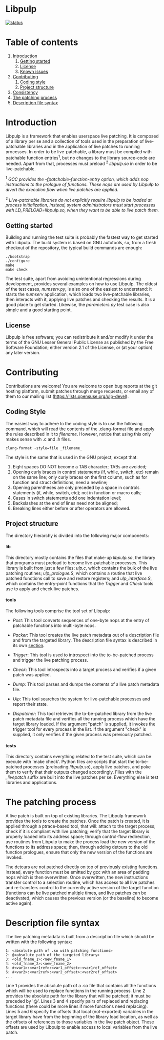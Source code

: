# Libpulp

[![status](https://github.com/SUSE/libpulp/actions/workflows/test-suite.yml/badge.svg)](https://github.com/SUSE/libpulp/actions/workflows/test-suite.yml)

# Table of contents

1. [Introduction](#introduction)
    1. [Getting started](#getting-started)
    1. [License](#license)
    1. [Known issues](#known-issues)
1. [Contributing](#contributing)
    1. [Coding style](#coding-style)
    1. [Project structure](#project-structure)
1. [Consistency](#consistency)
1. [The patching process](#the-patching-process)
1. [Description file syntax](#description-file-syntax)

# Introduction

Libpulp is a framework that enables userspace live patching. It is composed of a
library per se and a collection of tools used in the preparation of
live-patchable libraries and in the application of live patches to running
processes. In order to be live-patchable, a library must be compiled with
patchable function entries<sup>1</sup>, but no changes to the library
source-code are needed. Apart from that, processes must preload <sup>2</sup>
_libpulp.so_ in order to be live-patchable.

<sup>1</sup> _GCC provides the -fpatchable-function-entry option, which adds nop
instructions to the prologue of functions. These nops are used by Libpulp to
divert the execution flow when live patches are applied._

<sup>2</sup> _Live-patchable libraries do not explicitly require libpulp to be
loaded at process initialization, instead, system administrators must start
processes with LD_PRELOAD=libpulp.so, when they want to be able to live patch
them._

## Getting started

Building and running the test suite is probably the fastest way to get started
with Libpulp. The build system is based on GNU autotools, so, from a fresh
checkout of the repository, the typical build commands are enough:

```
./bootstrap
./configure
make
make check
```

The test suite, apart from avoiding unintentional regressions during
development, provides several examples on how to use Libpulp. The oldest of the
test cases, _numserv.py_, is also one of the easiest to understand: it starts
the _numserv_ application, which loads two live-patchable libraries, then
interacts with it, applying live patches and checking the results. It is a good
place to get started. Likewise, the _parameters.py_ test case is also simple and
a good starting point.

## License

Libpulp is free software; you can redistribute it and/or modify it under the
terms of the GNU Lesser General Public License as published by the Free Software
Foundation; either version 2.1 of the License, or (at your option) any later
version.

# Contributing

Contributions are welcome! You are welcome to open bug reports at the git
hosting platform, submit patches through merge requests, or email any of them to
our mailing list (https://lists.opensuse.org/ulp-devel).

## Coding Style

The easiest way to adhere to the coding style is to use the following command,
which will read the contents of the .clang-format file and apply the rules
described in it to _filename_. However, notice that using this only makes sense
with .c and .h files.

```
clang-format -style=file _filename_
```

The style is the same that is used in the GNU project, except that:

  1. Eight spaces DO NOT become a TAB character; TABs are avoided;
  2. Opening curly braces in control statements (if, while, switch, etc) remain
     on the same line; only curly braces on the first column, such as for
     function and struct definitions, need a newline;
  3. Opening parentheses are only preceded by a space in controls statements
     (if, while, switch, etc); not in function or macro calls;
  4. Cases in switch statements add one indentation level;
  5. Backslashes at the end of lines need not be aligned;
  6. Breaking lines either before or after operators are allowed.

## Project structure

The directory hierarchy is divided into the following major components:

#### lib

This directory mostly contains the files that make-up _libpulp.so_, the library
that programs must preload to become live-patchable processes. This library is
built from just a few files: _ulp.c_, which contains the bulk of the live
patching routines; _ulp_prologue.S_, which contains a routine that live patched
functions call to save and restore registers; and _ulp_interface.S_, which
contains the entry-point functions that the _Trigger_ and _Check_ tools use to
apply and check live patches.

#### tools

The following tools comprise the tool set of Libpulp:

 * _Post_: This tool converts sequences of one-byte nops at the entry of
   patchable functions into multi-byte nops.

 * _Packer_: This tool creates the live patch metadata out of a description file
   and from the targeted library. The description file syntax is described in
   its own [section](#description-file-syntax).

 * _Trigger_: This tool is used to introspect into the to-be-patched process and
   trigger the live patching process.

 * _Check_: This tool introspects into a target process and verifies if a given
   patch was applied.

 * _Dump_: This tool parses and dumps the contents of a live patch metadata file.

 * _Ulp_: This tool searches the system for live-patchable processes and report
   their state.

 * _Dispatcher_: This tool retrieves the to-be-patched library from the live
   patch metadata file and verifies all the running process which have the
   target library loaded. If the argument "patch" is supplied, it invokes the
   trigger tool for every process in the list. If the argument "check" is
   supplied, it only verifies if the given process was previously patched.

#### tests

This directory contains everything related to the test suite, which can be
execute with 'make check'. Python files are scripts that start the to-be-patched
processes (preloading _libpulp.so_), apply live patches, and poke them to verify
that their outputs changed accordingly. Files with the _\_livepatch_ suffix are
built into the live patches per se. Everything else is test libraries and
applications.

# The patching process

A live patch is built on top of existing libraries. The Libpulp framework
provides the tools to create the patches. Once the patch is created, it is
applied through a ptrace-based tool, that will: attach to the target process;
check if it is compliant with live patching; verify that the target library
is properly loaded into its address space; through control-flow redirection, use
routines from Libpulp to make the process load the new version of the functions
to its address space; then, through adding detours to the old function
prologues, ensure that only the new version of the functions are invoked.

The detours are not patched directly on top of previously existing functions.
Instead, every function must be emitted by gcc with an area of padding nops
which is then overwritten. Once overwritten, the new instructions transfer
control to a selection routine, which has access to all live patches and
re-transfers control to the currently active version of the target function
(functions can be live patched multiple times, and live patches can be
deactivated, which causes the previous version (or the baseline) to become
active again).

# Description file syntax

The live patching metadata is built from a description file which should be
written with the following syntax:

```
1: <absolute path of .so with patching functions>
2: @<absolute path of the targeted library>
3: <old_fname_1>:<new_fname_1>
4: <old_fname_2>:<new_fname_2>
5: #<var1>:<var1ref>:<var1_offset>:<var1ref_offset>
6: #<var2>:<var2ref>:<var2_offset>:<var2ref_offset>
...
```

Line 1 provides the absolute path of a .so file that contains all the functions
which will be used to replace functions in the running process. Line 2 provides
the absolute path for the library that will be patched; it must be preceded by
'@'. Lines 3 and 4 specify pairs of replaced and replacing functions (there
could be more lines if more functions need replacing). Lines 5 and 6 specify
the offsets that local (not-exported) variables in the target library have from
the beginning of the library load location, as well as the offsets of
references to those variables in the live patch object. These offsets are used
by Libpulp to enable access to local variables from the live patch.
